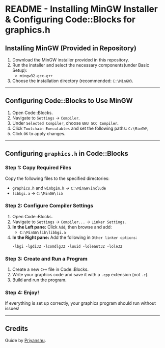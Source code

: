 # README - Installing MinGW Installer & Configuring Code::Blocks for graphics.h

## Installing MinGW (Provided in Repository)

1. Download the MinGW installer provided in this repository.
2. Run the installer and select the necessary components(under Basic Setup):
   - `mingw32-gcc-g++`
3. Choose the installation directory (recommended: `C:\MinGW`).
---

## Configuring Code::Blocks to Use MinGW

1. Open Code::Blocks.
2. Navigate to `Settings` -> `Compiler`.
3. Under `Selected Compiler`, choose `GNU GCC Compiler`.
4. Click `Toolchain Executables` and set the following paths:
    `C:\MinGW\`
5. Click `OK` to apply changes.

---

## Configuring `graphics.h` in Code::Blocks

### Step 1: Copy Required Files
Copy the following files to the specified directories:

- `graphics.h` and `winbgim.h` → `C:\MinGW\include`
- `libbgi.a` → `C:\MinGW\lib`

### Step 2: Configure Compiler Settings
1. Open Code::Blocks.
2. Navigate to `Settings` -> `Compiler...` -> `Linker Settings`.
3. **In the Left pane:** Click `Add`, then browse and add:
   - `C:\MinGW\lib\libbgi.a`
4. **In the Right pane:** Add the following in `Other linker options`:
   ```
   -lbgi -lgdi32 -lcomdlg32 -luuid -loleaut32 -lole32
   ```

### Step 3: Create and Run a Program
1. Create a new `C++` file in Code::Blocks.
2. Write your graphics code and save it with a `.cpp` extension (not `.c`).
3. Build and run the program.

### Step 4: Enjoy!
If everything is set up correctly, your graphics program should run without issues!

---

## Credits
Guide by [Priyanshu](https://github.com/priyanshuk6395).
